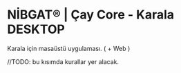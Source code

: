 # NİBGAT® | Çay Core - Karala DESKTOP

Karala için masaüstü uygulaması. ( + Web )

//TODO: bu kısımda kurallar yer alacak.